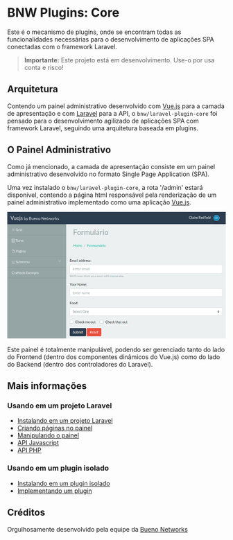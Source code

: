 # BNW Plugins: Core

Este é o mecanismo de plugins, onde se encontram todas as funcionalidades necessárias para o desenvolvimento de aplicações SPA conectadas com o framework Laravel. 

> **Importante:** Este projeto está em desenvolvimento. Use-o por usa conta e risco!

## Arquitetura

Contendo um painel administrativo desenvolvido com [Vue.js](https://vuejs.org) para a camada de apresentação e com [Laravel](https://laravel.com) para a API, o `bnw/laravel-plugin-core` foi pensado para o desenvolvimento agilizado de aplicações SPA com framework Laravel, seguindo uma arquitetura baseada em plugins.

## O Painel Administrativo

Como já mencionado, a camada de apresentação consiste em um painel administrativo desenvolvido no formato Single Page Application (SPA).

Uma vez instalado o `bnw/laravel-plugin-core`, a rota '/admin' estará disponível, contendo a página html responsável pela renderização de um painel administrativo implementado como uma aplicação [Vue.js](https://vuejs.org).

![Painel Administrativo](docs/imgs/admin.png)

Este painel é totalmente manipulável, podendo ser gerenciado tanto do lado do Frontend (dentro dos componentes dinâmicos do Vue.js) como do lado do Backend (dentro dos controladores do Laravel).

## Mais informações

### Usando em um projeto Laravel
- [Instalando em um projeto Laravel](docs/instalacao-laravel.md)
- [Criando páginas no painel](docs/paginas.md)
- [Manipulando o painel](docs/painel.md)
- [API Javascript](docs/api-js.md)
- [API PHP](docs/api-php.md)

### Usando em um plugin isolado
- [Instalando em um plugin isolado](docs/instalacao-plugin.md)
- [Implementando um plugin](docs/plugin.md)

## Créditos

Orgulhosamente desenvolvido pela equipe da [Bueno Networks](http://www.buenonetworks.com.br)
